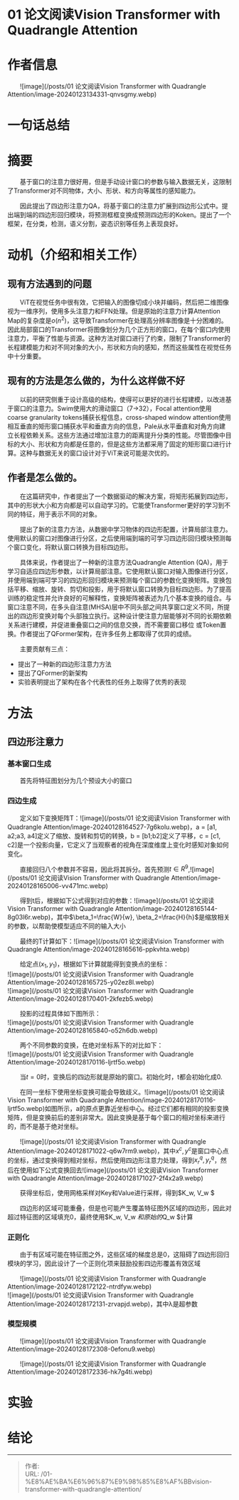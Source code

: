 # 01 论文阅读Vision Transformer with Quadrangle Attention


# 作者信息

　　​![image](/posts/01 论文阅读Vision Transformer with Quadrangle Attention/image-20240123134331-qnvsgmy.webp)​

# 一句话总结

# 摘要

　　基于窗口的注意力很好用，但是手动设计窗口的参数与输入数据无关，这限制了Transformer对不同物体，大小、形状、和方向等属性的感知能力。

　　因此提出了四边形注意力QA，将基于窗口的注意力扩展到四边形公式中。提出端到端的四边形回归模块，将预测框框变换成预测四边形的Koken。提出了一个框架，在分类，检测，语义分割，姿态识别等任务上表现良好。

# 动机（介绍和相关工作）

## 现有方法遇到的问题

　　ViT在视觉任务中很有效，它把输入的图像切成小块并编码，然后把二维图像视为一维序列，使用多头注意力和FFN处理。但是原始的注意力计算Attention Map的复杂度是$o(n^2)$，这导致Transformer在处理高分辨率图像是十分困难的。因此局部窗口的Transformer将图像划分为几个正方形的窗口，在每个窗口内使用注意力，平衡了性能与资源。这种方法对窗口进行了约束，限制了Transformer的长程建模能力和对不同对象的大小，形状和方向的感知，然而这些属性在视觉任务中十分重要。

## 现有的方法是怎么做的，为什么这样做不好

　　以前的研究侧重于设计高级的结构，使得可以更好的进行长程建模，以改进基于窗口的注意力。Swim使用大的滑动窗口（7->32），Focal attention使用coarse granularity tokens捕获长程信息，cross-shaped window attention使用相互垂直的矩形窗口捕获水平和垂直方向的信息，Pale从水平垂直和对角方向建立长程依赖关系。这些方法通过增加注意力的距离提升分类的性能。尽管图像中目标的大小、形状和方向都是任意的，但是这些方法都采用了固定的矩形窗口进行计算。这种与数据无关的窗口设计对于ViT来说可能是次优的。

## 作者是怎么做的。

　　在这篇研究中，作者提出了一个数据驱动的解决方案，将矩形拓展到四边形，其中的形状大小和方向都是可以自动学习的。它能使Transformer更好的学习到不同的特征，用于表示不同的对象。

　　提出了新的注意力方法，从数据中学习物体的四边形配置，计算局部注意力。使用默认的窗口对图像进行分区，之后使用端到端的可学习四边形回归模块预测每个窗口变化，将默认窗口转换为目标四边形。

　　具体来说，作者提出了一种新的注意方法Quadrangle Attention (QA)，用于学习自适应四边形参数，以计算局部注意。它使用默认窗口对输入图像进行分区，并使用端到端可学习的四边形回归模块来预测每个窗口的参数化变换矩阵。变换包括平移、缩放、旋转、剪切和投影，用于将默认窗口转换为目标四边形。为了提高训练的稳定性并允许良好的可解释性，变换矩阵被表述为几个基本变换的组合。与窗口注意不同，在多头自注意(MHSA)层中不同头部之间共享窗口定义不同，所提出的四边形变换对每个头部独立执行。这种设计使注意力层能够对不同的长期依赖关系进行建模，并促进重叠窗口之间的信息交换，而不需要窗口移位 或Token置换。作者提出了QFormer架构，在许多任务上都取得了优异的成绩。

　　主要贡献有三点：

* 提出了一种新的四边形注意力方法
* 提出了QFormer的新架构
* 实验表明提出了架构在各个代表性的任务上取得了优秀的表现

# 方法

## 四边形注意力

### 基本窗口生成

　　首先将特征图划分为几个预设大小的窗口

### 四边生成

　　定义如下变换矩阵T：![image](/posts/01 论文阅读Vision Transformer with Quadrangle Attention/image-20240128164527-7g6kolu.webp)，a = [a1, a2;a3, a4]定义了缩放、旋转和剪切的转换，b = [b1;b2]定义了平移，c = [c1, c2]是一个投影向量，它定义了当观察者的视角在深度维度上变化时感知对象如何变化。

　　直接回归八个参数并不容易，因此将其拆分。首先预测$t \in R^9$,![image](/posts/01 论文阅读Vision Transformer with Quadrangle Attention/image-20240128165006-vv471mc.webp)​

　　得到t后，根据如下公式得到对应的参数：![image](/posts/01 论文阅读Vision Transformer with Quadrangle Attention/image-20240128165144-8g03l6r.webp)，其中$\beta_1=\frac{W}{w}, \beta_2=\frac{H}{h}$是缩放相关的参数，以帮助使模型适应不同的输入大小

　　最终的T计算如下：![image](/posts/01 论文阅读Vision Transformer with Quadrangle Attention/image-20240128165616-ppkvhta.webp)​

　　给定点$(x_1, y_1)$，根据如下计算就能得到变换点的坐标：  
​![image](/posts/01 论文阅读Vision Transformer with Quadrangle Attention/image-20240128165725-y02ez8l.webp)​  
​![image](/posts/01 论文阅读Vision Transformer with Quadrangle Attention/image-20240128170401-2kfezb5.webp)​

　　投影的过程具体如下图所示：  
​![image](/posts/01 论文阅读Vision Transformer with Quadrangle Attention/image-20240128165840-o52h6db.webp)​

　　两个不同参数的变换，在绝对坐标系下的对比如下：  
​![image](/posts/01 论文阅读Vision Transformer with Quadrangle Attention/image-20240128170116-ljrtf5o.webp)​

　　当$t=0$时，变换后的四边形就是原始的窗口。初始化时，t都会初始化成0.

　　在同一坐标下使用坐标变换可能会导致歧义。![image](/posts/01 论文阅读Vision Transformer with Quadrangle Attention/image-20240128170116-ljrtf5o.webp)如图所示，a的原点更靠近坐标中心。经过它们都有相同的投影变换矩阵，但是变换前后的差别非常大。因此变换是基于每个窗口的相对坐标来进行的，而不是基于绝对坐标。

　　​![image](/posts/01 论文阅读Vision Transformer with Quadrangle Attention/image-20240128171022-q6w7rm9.webp)，其中$x^c, y^c$是窗口中心点的坐标，通过变换得到相对坐标，然后使用四边形注意力处理，得到$x_r^q, y_r^q$，然后在使用如下公式变换回去![image](/posts/01 论文阅读Vision Transformer with Quadrangle Attention/image-20240128171027-2f4x2a9.webp)​

　　获得坐标后，使用网格采样对Key和Value进行采样，得到$K_w, V_w $

　　四边形的区域可能重叠，但是也可能产生覆盖特征图外区域的四边形，因此对超过特征图的区域填充0，最终使用$K_w, V_w $和原始的$Q_w $计算

### 正则化

　　由于有区域可能在特征图之外，这些区域的梯度总是0，这阻碍了四边形回归模块的学习，因此设计了一个正则化项来鼓励投影四边形覆盖有效区域

　　​![image](/posts/01 论文阅读Vision Transformer with Quadrangle Attention/image-20240128172122-ntrdfyw.webp)  
        ![image](/posts/01 论文阅读Vision Transformer with Quadrangle Attention/image-20240128172131-zrvapjd.webp)，其中λ是超参数

### 模型规模

　　​![image](/posts/01 论文阅读Vision Transformer with Quadrangle Attention/image-20240128172308-0efonu9.webp)​

　　​![image](/posts/01 论文阅读Vision Transformer with Quadrangle Attention/image-20240128172336-hk7g4ti.webp)​

# 实验

# 结论


---

> 作者:   
> URL: /01-%E8%AE%BA%E6%96%87%E9%98%85%E8%AF%BBvision-transformer-with-quadrangle-attention/  

